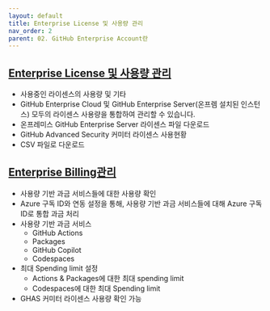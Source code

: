 ```yaml
---
layout: default
title: Enterprise License 및 사용량 관리
nav_order: 2
parent: 02. GitHub Enterprise Account란
---
```



## [Enterprise License 및 사용량 관리](https://docs.github.com/en/enterprise-cloud@latest/github/setting-up-and-managing-your-enterprise/viewing-the-subscription-and-usage-for-your-enterprise-account)
  - 사용중인 라이센스의 사용량 및 기타
  - GitHub Enterprise Cloud 및 GitHub Enterprise Server(온프렘 설치된 인스턴스) 모두의 라이센스 사용량을 통합하여 관리할 수 있습니다.
  - 온프레미스 GitHub Enterprise Server 라이센스 파일 다운로드
  - GitHub Advanced Security 커미터 라이센스 사용현황
  - CSV 파일로 다운로드

## [Enterprise Billing관리](https://docs.github.com/en/enterprise-cloud@latest/github/setting-up-and-managing-billing-and-payments-on-github)
  - 사용량 기반 과금 서비스들에 대한 사용량 확인
  - Azure 구독 ID와 연동 설정을 통해, 사용량 기반 과금 서비스들에 대해 Azure 구독 ID로 통합 과금 처리
  - 사용량 기반 과금 서비스
    - GitHub Actions
    - Packages
    - GitHub Copilot
    - Codespaces
  - 최대 Spending limit 설정
    - Actions & Packages에 대한 최대 spending limit
    - Codespaces에 대한 최대 Spending limit
  - GHAS 커미터 라이센스 사용량 확인 가능
